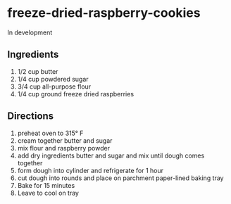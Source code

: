 # freeze-dried-raspberry-cookies
In development

## Ingredients
1. 1/2 cup butter
2. 1/4 cup powdered sugar
3. 3/4 cup all-purpose flour
4. 1/4 cup ground freeze dried raspberries

## Directions
1. preheat oven to 315° F
2. cream together butter and sugar
3. mix flour and raspberry powder
4. add dry ingredients butter and sugar and mix until dough comes together
5. form dough into cylinder and refrigerate for 1 hour
6. cut dough into rounds and place on parchment paper-lined baking tray
7. Bake for 15 minutes
8. Leave to cool on tray
